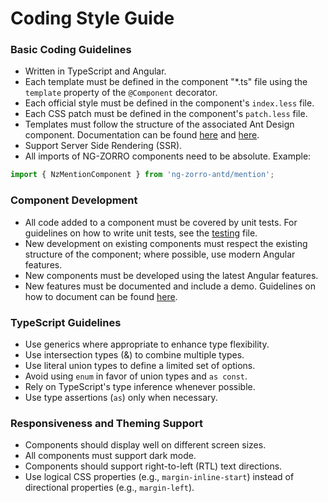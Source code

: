 # Coding Style Guide

### Basic Coding Guidelines

- Written in TypeScript and Angular.
- Each template must be defined in the component "\*.ts" file using the `template` property of the `@Component` decorator.
- Each official style must be defined in the component's `index.less` file.
- Each CSS patch must be defined in the component's `patch.less` file.
- Templates must follow the structure of the associated Ant Design component. Documentation can be found [here](https://ant.design/llms.txt) and [here](https://ant.design/llms-full.txt).
- Support Server Side Rendering (SSR).
- All imports of NG-ZORRO components need to be absolute. Example:

```typescript
import { NzMentionComponent } from 'ng-zorro-antd/mention';
```

### Component Development

- All code added to a component must be covered by unit tests. For guidelines on how to write unit tests, see the [testing](./TESTING.md) file.
- New development on existing components must respect the existing structure of the component; where possible, use modern Angular features.
- New components must be developed using the latest Angular features.
- New features must be documented and include a demo. Guidelines on how to document can be found [here](./DOCUMENTATION.md).

### TypeScript Guidelines

- Use generics where appropriate to enhance type flexibility.
- Use intersection types (&) to combine multiple types.
- Use literal union types to define a limited set of options.
- Avoid using `enum` in favor of union types and `as const`.
- Rely on TypeScript's type inference whenever possible.
- Use type assertions (`as`) only when necessary.

### Responsiveness and Theming Support

- Components should display well on different screen sizes.
- All components must support dark mode.
- Components should support right-to-left (RTL) text directions.
- Use logical CSS properties (e.g., `margin-inline-start`) instead of directional properties (e.g., `margin-left`).
